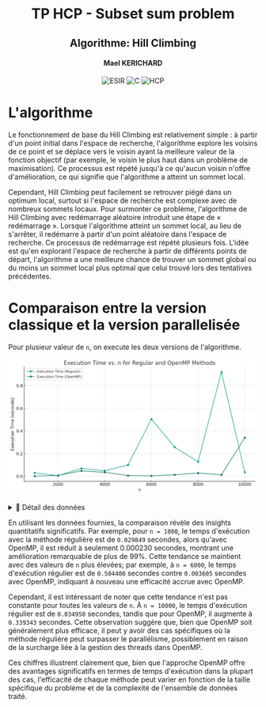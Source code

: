 <h1 align="center">TP HCP - Subset sum problem</h1>
<h2 align="center">Algorithme: Hill Climbing</h2>
<h4 align="center">Mael KERICHARD</h4>
<p align="center">
   <img src="https://img.shields.io/badge/-ESIR-orange" alt="ESIR">
   <img src="https://img.shields.io/badge/-C-red" alt="C">
   <img src="https://img.shields.io/badge/-HCP-blue" alt="HCP">
</p>

# L'algorithme

Le fonctionnement de base du Hill Climbing est relativement simple : à partir d'un point initial dans l'espace de
recherche, l'algorithme explore les voisins de ce point et se déplace vers le voisin ayant la meilleure valeur de la
fonction objectif (par exemple, le voisin le plus haut dans un problème de maximisation). Ce processus est répété
jusqu'à ce qu'aucun voisin n'offre d'amélioration, ce qui signifie que l'algorithme a atteint un sommet local.

Cependant, Hill Climbing peut facilement se retrouver piégé dans un optimum local, surtout si l'espace de recherche est
complexe avec de nombreux sommets locaux. Pour surmonter ce problème, l'algorithme de Hill Climbing avec redémarrage
aléatoire introduit une étape de « redémarrage ». Lorsque l'algorithme atteint un sommet local, au lieu de s'arrêter, il
redémarre à partir d'un point aléatoire dans l'espace de recherche. Ce processus de redémarrage est répété plusieurs
fois. L'idée est qu'en explorant l'espace de recherche à partir de différents points de départ, l'algorithme a une
meilleure chance de trouver un sommet global ou du moins un sommet local plus optimal que celui trouvé lors des
tentatives précédentes.

# Comparaison entre la version classique et la version parallelisée

Pour plusieur valeur de `n`, on execute les deux versions de l'algorithme.

![283d3abf-e41d-4b25-90a1-181373aeca69.png](.github/images/283d3abf-e41d-4b25-90a1-181373aeca69.png)

<details>
  <summary>🤔 Détail des données</summary>

| n     | Density     | Execution Time (Regular) | Solution Found (Regular) | Execution Time (OpenMP) | Solution Found (OpenMP) |
|-------|-------------|--------------------------|--------------------------|-------------------------|-------------------------|
| 1000  | 142.857143  | 0.029849 seconds         | Yes                      | 0.000230 seconds        | Yes                     |
| 2000  | 285.714286  | 0.004638 seconds         | Yes                      | 0.006701 seconds        | Yes                     |
| 3000  | 428.571429  | 0.068413 seconds         | Yes                      | 0.047541 seconds        | Yes                     |
| 4000  | 571.428571  | 0.048394 seconds         | Yes                      | 0.034839 seconds        | Yes                     |
| 5000  | 714.285714  | 0.098957 seconds         | Yes                      | 0.006045 seconds        | Yes                     |
| 6000  | 857.142857  | 0.504400 seconds         | Yes                      | 0.003605 seconds        | Yes                     |
| 7000  | 1000.000000 | 0.256121 seconds         | Yes                      | 0.012735 seconds        | Yes                     |
| 8000  | 1142.857143 | 0.127218 seconds         | Yes                      | 0.028095 seconds        | Yes                     |
| 9000  | 1285.714286 | 0.919623 seconds         | Yes                      | 0.012758 seconds        | Yes                     |
| 10000 | 1428.571429 | 0.034950 seconds         | Yes                      | 0.339343 seconds        | Yes                     |

</details>

En utilisant les données fournies, la comparaison révèle des insights quantitatifs significatifs. Par
exemple, pour `n = 1000`, le temps d'exécution avec la méthode régulière est de `0.029849` secondes, alors qu'avec
OpenMP, il est réduit à seulement 0.000230 secondes, montrant une amélioration remarquable de plus de 99%. Cette
tendance se maintient avec des valeurs de `n` plus élevées; par exemple, à `n = 6000`, le temps d'exécution
régulier est de `0.504400` secondes contre `0.003605` secondes avec OpenMP, indiquant à nouveau une efficacité accrue
avec
OpenMP.

Cependant, il est intéressant de noter que cette tendance n'est pas constante pour toutes les valeurs de `n`.
À `n = 10000`, le temps d'exécution régulier est de `0.034950` secondes, tandis que pour OpenMP, il augmente
à `0.339343`
secondes. Cette observation suggère que, bien que OpenMP soit généralement plus efficace, il peut y avoir des cas
spécifiques où la méthode régulière peut surpasser le parallélisme, possiblement en raison de la surcharge liée à la
gestion des threads dans OpenMP.

Ces chiffres illustrent clairement que, bien que l'approche OpenMP offre des avantages significatifs en termes de temps
d'exécution dans la plupart des cas, l'efficacité de chaque méthode peut varier en fonction de la taille spécifique du
problème et de la complexité de l'ensemble de données traité.